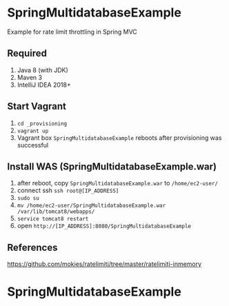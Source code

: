 # SpringMultidatabaseExample

Example for rate limit throttling in Spring MVC 

## Required

1. Java 8 (with JDK)
1. Maven 3
1. IntelliJ IDEA 2018+

## Start Vagrant

1. `cd _provisioning`
1. `vagrant up`
1. Vagrant box `SpringMultidatabaseExample` reboots after provisioning was successful

## Install WAS (SpringMultidatabaseExample.war)

1. after reboot, copy `SpringMultidatabaseExample.war` to `/home/ec2-user/`
1. connect ssh `ssh root@[IP_ADDRESS]`
1. `sudo su`
1. `mv /home/ec2-user/SpringMultidatabaseExample.war /var/lib/tomcat8/webapps/`
1. `service tomcat8 restart`
1. open `http://[IP_ADDRESS]:8080/SpringMultidatabaseExample`

## References

https://github.com/mokies/ratelimitj/tree/master/ratelimitj-inmemory
# SpringMultidatabaseExample
